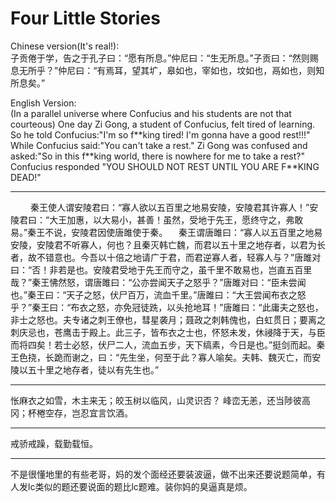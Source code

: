# Four Little Stories
Chinese version(It's real!):  
子贡倦于学，告之于孔子曰：“愿有所息。”仲尼曰：“生无所息。”子贡曰：“然则赐息无所乎？”仲尼曰：“有焉耳，望其圹，皋如也，宰如也，坟如也，鬲如也，则知所息矣。”

English Version:  
(In a parallel universe where Confucius and his students are not that courteous) One day Zi Gong, a student of Confucius, felt tired of learning. So he told Confucius:"I'm so f\*\*king tired! I'm gonna have a good rest!!!" While Confucius said:"You can't take a rest." Zi Gong was confused and asked:"So in this f\*\*king world, there is nowhere for me to take a rest?" Confucius responded "YOU SHOULD NOT REST UNTIL YOU ARE F\*\*KING DEAD!"

------------------------------------------------------------------------------------------------------------------------------
　　
  秦王使人谓安陵君曰：“寡人欲以五百里之地易安陵，安陵君其许寡人！”安陵君曰：“大王加惠，以大易小，甚善！虽然，受地于先王，愿终守之，弗敢易。”秦王不说，安陵君因使唐雎使于秦。
　秦王谓唐雎曰：“寡人以五百里之地易安陵，安陵君不听寡人，何也？且秦灭韩亡魏，而君以五十里之地存者，以君为长者，故不错意也。今吾以十倍之地请广于君，而君逆寡人者，轻寡人与？”唐雎对曰：“否！非若是也。安陵君受地于先王而守之，虽千里不敢易也，岂直五百里哉？”秦王怫然怒，谓唐雎曰：“公亦尝闻天子之怒乎？”唐雎对曰：“臣未尝闻也。”秦王曰：“天子之怒，伏尸百万，流血千里。”唐雎曰：“大王尝闻布衣之怒乎？”秦王曰：“布衣之怒，亦免冠徒跣，以头抢地耳！”唐雎曰：“此庸夫之怒也，非士之怒也。夫专诸之刺王僚也，彗星袭月；聂政之刺韩傀也，白虹贯日；要离之刺庆忌也，苍鹰击于殿上。此三子，皆布衣之士也，怀怒未发，休祲降于天，与臣而将四矣！若士必怒，伏尸二人，流血五步，天下缟素，今日是也。”挺剑而起。秦王色挠，长跪而谢之，曰：“先生坐，何至于此？寡人喻矣。夫韩、魏灭亡，而安陵以五十里之地存者，徒以有先生也。”

------------------------------------------------------------------------------------------------------------------------------

怅麻衣之如雪，木主来无；皎玉树以临风，山灵识否？ 峰峦无恙，还当陟彼高冈；杯棬空存，岂忍宜言饮酒。 

------------------------------------------------------------------------------------------------------------------------------

戒骄戒躁，载勤载恒。

------------------------------------------------------------------------------------------------------------------------------
不是很懂地里的有些老哥，妈的发个面经还要装波逼，做不出来还要说题简单，有人发lc类似的题还要说面的题比lc题难。装你妈的臭逼真是烦。
